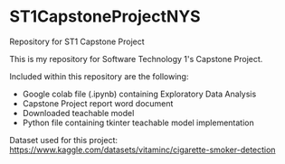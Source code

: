 # ST1CapstoneProjectNYS
Repository for ST1 Capstone Project

This is my repository for Software Technology 1's Capstone Project.

Included within this repository are the following:
- Google colab file (.ipynb) containing Exploratory Data Analysis
- Capstone Project report word document
- Downloaded teachable model
- Python file containing tkinter teachable model implementation

Dataset used for this project:
https://www.kaggle.com/datasets/vitaminc/cigarette-smoker-detection

